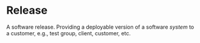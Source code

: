 # Release


A software release. Providing a deployable version of a
software *system* to a customer, e.g., test group, client, customer,
etc.

